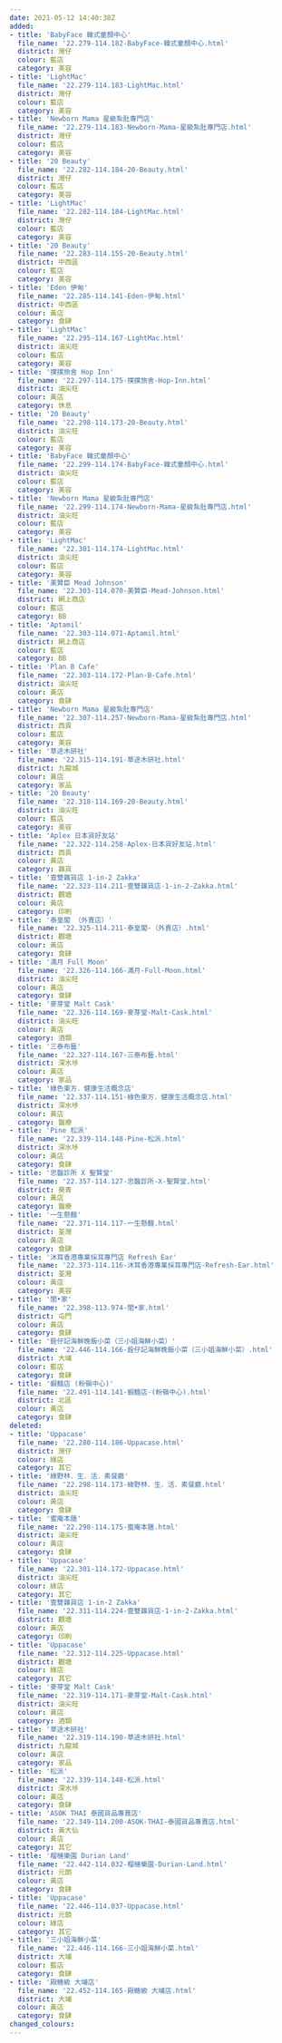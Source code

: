 ```yaml
---
date: 2021-05-12 14:40:38Z
added:
- title: 'BabyFace 韓式童顏中心'
  file_name: '22.279-114.182-BabyFace-韓式童顏中心.html'
  district: 灣仔
  colour: 藍店
  category: 美容
- title: 'LightMac'
  file_name: '22.279-114.183-LightMac.html'
  district: 灣仔
  colour: 藍店
  category: 美容
- title: 'Newborn Mama 星級紮肚專門店'
  file_name: '22.279-114.183-Newborn-Mama-星級紮肚專門店.html'
  district: 灣仔
  colour: 藍店
  category: 美容
- title: '20 Beauty'
  file_name: '22.282-114.184-20-Beauty.html'
  district: 灣仔
  colour: 藍店
  category: 美容
- title: 'LightMac'
  file_name: '22.282-114.184-LightMac.html'
  district: 灣仔
  colour: 藍店
  category: 美容
- title: '20 Beauty'
  file_name: '22.283-114.155-20-Beauty.html'
  district: 中西區
  colour: 藍店
  category: 美容
- title: 'Eden 伊甸'
  file_name: '22.285-114.141-Eden-伊甸.html'
  district: 中西區
  colour: 黃店
  category: 食肆
- title: 'LightMac'
  file_name: '22.295-114.167-LightMac.html'
  district: 油尖旺
  colour: 藍店
  category: 美容
- title: '撲撲旅舍 Hop Inn'
  file_name: '22.297-114.175-撲撲旅舍-Hop-Inn.html'
  district: 油尖旺
  colour: 黃店
  category: 休息
- title: '20 Beauty'
  file_name: '22.298-114.173-20-Beauty.html'
  district: 油尖旺
  colour: 藍店
  category: 美容
- title: 'BabyFace 韓式童顏中心'
  file_name: '22.299-114.174-BabyFace-韓式童顏中心.html'
  district: 油尖旺
  colour: 藍店
  category: 美容
- title: 'Newborn Mama 星級紮肚專門店'
  file_name: '22.299-114.174-Newborn-Mama-星級紮肚專門店.html'
  district: 油尖旺
  colour: 藍店
  category: 美容
- title: 'LightMac'
  file_name: '22.301-114.174-LightMac.html'
  district: 油尖旺
  colour: 藍店
  category: 美容
- title: '美贊臣 Mead Johnson'
  file_name: '22.303-114.070-美贊臣-Mead-Johnson.html'
  district: 網上商店
  colour: 藍店
  category: BB
- title: 'Aptamil'
  file_name: '22.303-114.071-Aptamil.html'
  district: 網上商店
  colour: 藍店
  category: BB
- title: 'Plan B Cafe'
  file_name: '22.303-114.172-Plan-B-Cafe.html'
  district: 油尖旺
  colour: 黃店
  category: 食肆
- title: 'Newborn Mama 星級紮肚專門店'
  file_name: '22.307-114.257-Newborn-Mama-星級紮肚專門店.html'
  district: 西貢
  colour: 藍店
  category: 美容
- title: '草途木研社'
  file_name: '22.315-114.191-草途木研社.html'
  district: 九龍城
  colour: 黃店
  category: 家品
- title: '20 Beauty'
  file_name: '22.318-114.169-20-Beauty.html'
  district: 油尖旺
  colour: 藍店
  category: 美容
- title: 'Aplex 日本貨好友站'
  file_name: '22.322-114.258-Aplex-日本貨好友站.html'
  district: 西貢
  colour: 黃店
  category: 雜貨
- title: '壹雙雜貨店 1-in-2 Zakka'
  file_name: '22.323-114.211-壹雙雜貨店-1-in-2-Zakka.html'
  district: 觀塘
  colour: 黃店
  category: 印刷
- title: '泰皇閣 （外賣店）'
  file_name: '22.325-114.211-泰皇閣-（外賣店）.html'
  district: 觀塘
  colour: 黃店
  category: 食肆
- title: '滿月 Full Moon'
  file_name: '22.326-114.166-滿月-Full-Moon.html'
  district: 油尖旺
  colour: 黃店
  category: 食肆
- title: '麥芽堂 Malt Cask'
  file_name: '22.326-114.169-麥芽堂-Malt-Cask.html'
  district: 油尖旺
  colour: 黃店
  category: 酒類
- title: '三泰布藝'
  file_name: '22.327-114.167-三泰布藝.html'
  district: 深水埗
  colour: 黃店
  category: 家品
- title: '綠色東方．健康生活概念店'
  file_name: '22.337-114.151-綠色東方．健康生活概念店.html'
  district: 深水埗
  colour: 黃店
  category: 醫療
- title: 'Pine 松派'
  file_name: '22.339-114.148-Pine-松派.html'
  district: 深水埗
  colour: 黃店
  category: 食肆
- title: '忠醫診所 X 聖賢堂'
  file_name: '22.357-114.127-忠醫診所-X-聖賢堂.html'
  district: 葵青
  colour: 黃店
  category: 醫療
- title: '一生懸麵'
  file_name: '22.371-114.117-一生懸麵.html'
  district: 荃灣
  colour: 黃店
  category: 食肆
- title: '沐耳香港專業採耳專門店 Refresh Ear'
  file_name: '22.373-114.116-沐耳香港專業採耳專門店-Refresh-Ear.html'
  district: 荃灣
  colour: 黃店
  category: 美容
- title: '閨•家'
  file_name: '22.398-113.974-閨•家.html'
  district: 屯門
  colour: 黃店
  category: 食肆
- title: '銓仔記海鮮晚飯小菜（三小姐海鮮小菜）'
  file_name: '22.446-114.166-銓仔記海鮮晚飯小菜（三小姐海鮮小菜）.html'
  district: 大埔
  colour: 藍店
  category: 食肆
- title: '蝦麵店 (粉嶺中心)'
  file_name: '22.491-114.141-蝦麵店-(粉嶺中心).html'
  district: 北區
  colour: 黃店
  category: 食肆
deleted:
- title: 'Uppacase'
  file_name: '22.280-114.186-Uppacase.html'
  district: 灣仔
  colour: 綠店
  category: 其它
- title: '綠野林．生．活．素餐廳'
  file_name: '22.298-114.173-綠野林．生．活．素餐廳.html'
  district: 油尖旺
  colour: 黃店
  category: 食肆
- title: '蜜庵本膳'
  file_name: '22.298-114.175-蜜庵本膳.html'
  district: 油尖旺
  colour: 黃店
  category: 食肆
- title: 'Uppacase'
  file_name: '22.301-114.172-Uppacase.html'
  district: 油尖旺
  colour: 綠店
  category: 其它
- title: '壹雙雜貨店 1-in-2 Zakka'
  file_name: '22.311-114.224-壹雙雜貨店-1-in-2-Zakka.html'
  district: 觀塘
  colour: 黃店
  category: 印刷
- title: 'Uppacase'
  file_name: '22.312-114.225-Uppacase.html'
  district: 觀塘
  colour: 綠店
  category: 其它
- title: '麥芽堂 Malt Cask'
  file_name: '22.319-114.171-麥芽堂-Malt-Cask.html'
  district: 油尖旺
  colour: 黃店
  category: 酒類
- title: '草途木研社'
  file_name: '22.319-114.190-草途木研社.html'
  district: 九龍城
  colour: 黃店
  category: 家品
- title: '松派'
  file_name: '22.339-114.148-松派.html'
  district: 深水埗
  colour: 黃店
  category: 食肆
- title: 'ASOK THAI 泰國貨品專賣店'
  file_name: '22.349-114.200-ASOK-THAI-泰國貨品專賣店.html'
  district: 黃大仙
  colour: 黃店
  category: 其它
- title: '榴槤樂園 Durian Land'
  file_name: '22.442-114.032-榴槤樂園-Durian-Land.html'
  district: 元朗
  colour: 黃店
  category: 食肆
- title: 'Uppacase'
  file_name: '22.446-114.037-Uppacase.html'
  district: 元朗
  colour: 綠店
  category: 其它
- title: '三小姐海鮮小菜'
  file_name: '22.446-114.166-三小姐海鮮小菜.html'
  district: 大埔
  colour: 藍店
  category: 食肆
- title: '殿糖級 大埔店'
  file_name: '22.452-114.165-殿糖級 大埔店.html'
  district: 大埔
  colour: 黃店
  category: 食肆
changed_colours:
---
```

